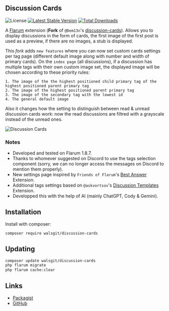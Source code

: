 ## Discussion Cards

![License](https://img.shields.io/badge/license-MIT-blue.svg) [![Latest Stable Version](https://img.shields.io/packagist/v/walsgit/discussion-cards.svg)](https://packagist.org/packages/walsgit/discussion-cards) [![Total Downloads](https://img.shields.io/packagist/dt/walsgit/discussion-cards.svg)](https://packagist.org/packages/walsgit/discussion-cards)

A [Flarum](https://flarum.org) extension (**Fork** of ``@Dem13n``'s [discussion-cards](https://github.com/Dem13n/discussion-cards)). Allows you to display discussions in the form of cards, the first image of the first post is used as a preview, if there are no images, a stub is displayed.

This *fork* adds ``new features`` where you can now set custom cards settings per tag page (different default image along with number and width of primary cards).
On the ``index page`` (all discussions), if a discussion has multiple tags with their own custom image set, the displayed image will be chosen according to these priority rules:
```
1. The image of the the highest positioned child primary tag of the highest positioned parent primary tag
2. The image of the highest positioned parent primary tag
3. The image of the secondary tag with the lowest id
4. The general default image
```
Also it changes how the setting to distinguish between read & unread discussion cards work: now the read discussions are filtred with a grayscale instead of the unread ones.

![Discussion Cards](https://i.postimg.cc/FsxNPWYk/flarum-ext-discussioncards-1.png)

### Notes
- Developed and tested on Flarum 1.8.7.
- Thanks to whomever suggested on Discord to use the tags selection component (sorry, we can no longer access the messages on Discord to mention them properly).
- New settings page inspired by ``Friends of Flarum``'s [Best Answer](https://github.com/FriendsOfFlarum/best-answer) Extension.
- Additional tags settings based on ``@askvortsov``'s [Discussion Templates](https://github.com/askvortsov1/flarum-discussion-templates) Extension.
- Developped this with the help of AI (mainly ChatGPT, Cody & Gemini).

## Installation

Install with composer:

```sh
composer require walsgit/discussion-cards
```

## Updating

```sh
composer update walsgit/discussion-cards
php flarum migrate
php flarum cache:clear
```

## Links

- [Packagist](https://packagist.org/packages/walsgit/discussion-cards)
- [GitHub](https://github.com/walsgit/discussion-cards)


